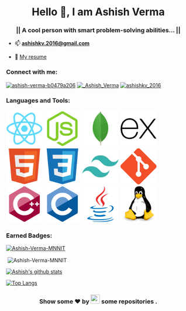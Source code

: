 
<h1 align="center">Hello 👋, I am Ashish Verma</h1>
<h3 align="center">|| A cool person with smart problem-solving abilities...  ||</h3>


- 📫 **ashishkv.2016@gmail.com**

- 📄 [My resume](https://drive.google.com/file/d/1nmLwKYZOFB5wlRBCLBqh_frkk1n9RAKL/view?usp=sharing)

<h3 align="left">Connect with me:</h3>
<p align="left">
<a href="https://www.linkedin.com/in/ashish-verma-b0479a206/" target="_blank"><img align="center" src="https://cdn.jsdelivr.net/npm/simple-icons@3.0.1/icons/linkedin.svg" alt="ashish-verma-b0479a206" height="30" width="40" /></a>
<a href="https://codeforces.com/profile/_Ashish_Verma" target="_blank"><img align="center" src="https://cdn.jsdelivr.net/npm/simple-icons@3.0.1/icons/codeforces.svg" alt="_Ashish_Verma" height="30" width="40" /></a>
  <a href="https://www.codechef.com/users/ashishkv_2016" target="_blank"><img align="center" src="https://cdn.jsdelivr.net/npm/simple-icons@3.0.1/icons/codechef.svg" alt="ashishkv_2016" height="30" width="40" /></a>
</p>

<h3 align="left">Languages and Tools:</h3>
<p align="left"> 
  <img src="https://github.com/devicons/devicon/blob/master/icons/react/react-original.svg" alt="React" width="100" height="100"/>
  <img src="https://github.com/devicons/devicon/blob/master/icons/nodejs/nodejs-original.svg" alt="NodeJS" width="100" height="100"/>
  <img src="https://github.com/devicons/devicon/blob/master/icons/mongodb/mongodb-original.svg" alt="MongoDB" width="100" height="100"/>
  <img src="https://github.com/devicons/devicon/blob/master/icons/express/express-original.svg" alt="Express" width="100" height="100"/>
  
  <img src="https://github.com/devicons/devicon/blob/master/icons/html5/html5-original.svg" alt="html" width="100" height="100"/>
  <img src="https://github.com/devicons/devicon/blob/master/icons/css3/css3-original.svg" alt="CSS" width="100" height="100"/>
  
  <img src="https://github.com/devicons/devicon/blob/master/icons/tailwindcss/tailwindcss-plain.svg" alt="tailwindCSS" width="100" height="100"/>
  <img src="https://github.com/devicons/devicon/blob/master/icons/git/git-original.svg" alt="git" width="100" height="100"/>
  <img src="https://github.com/devicons/devicon/blob/master/icons/cplusplus/cplusplus-original.svg" alt="git" width="100" height="100"/>
  <img src="https://github.com/devicons/devicon/blob/master/icons/c/c-original.svg" alt="git" width="100" height="100"/>
  <img src="https://github.com/devicons/devicon/blob/master/icons/java/java-original.svg" alt="java" width="100" height="100"/>
  <img src="https://github.com/devicons/devicon/blob/master/icons/linux/linux-original.svg" alt="linux" width="100" height="100"/>
</p>
<h3 align="left">Earned Badges:</h3>
<p align="left"> <a href="https://github.com/ryo-ma/github-profile-trophy"><img src="https://github-profile-trophy.vercel.app/?username=Ashish-Verma-MNNIT&theme=monokai&margin-w=15&margin-h=15&&no-frame=true&row=1)](https://github.com/ryo-ma/github-profile-trophy" alt="Ashish-Verma-MNNIT" /></a> </p>

<p>&nbsp;<img align="center" src="https://github-readme-stats.vercel.app/api?username=Ashish-Verma-MNNIT&show_icons=true&locale=en" alt="Ashish-Verma-MNNIT" /></p>

[![Ashish's github stats](https://github-readme-stats.vercel.app/api?username=Ashish-Verma-MNNIT&count_private=true&show_icons=true&theme=radical&hide_rank=false)](https://github.com/anuraghazra/github-readme-stats)

[![Top Langs](https://github-readme-stats.vercel.app/api/top-langs/?username=Ashish-Verma-MNNIT)](https://github.com/anuraghazra/github-readme-stats)


<h3 align="center">Show some ❤ by <img src="https://imgur.com/o7ncZFp.jpg" height=25px width=25px> some repositories .</h3>

